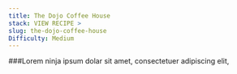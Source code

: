 ```yaml
---
title: The Dojo Coffee House
stack: VIEW RECIPE >
slug: the-dojo-coffee-house
Difficulty: Medium
---
```


###Lorem ninja ipsum dolar sit amet, consectetuer adipiscing elit,